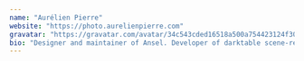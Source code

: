 ```yaml
---
name: "Aurélien Pierre"
website: "https://photo.aurelienpierre.com"
gravatar: "https://gravatar.com/avatar/34c543cded16518a500a754423124f30"
bio: "Designer and maintainer of Ansel. Developer of darktable scene-referred workflow, filmic, color balance, tone equalizer, negadoctor, etc. since 2018. \"Do things accurately, or don't bother\"."
---
```


